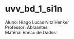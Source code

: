 # **uvv_bd_1_si1n**
Aluno: Hiago Lucas Nitz Henker
<br>
Professor: Abraantes
<br>
Matéria: Banco de Dados
<br>

